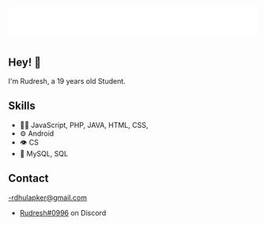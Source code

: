 <h1 align="center">
  <img src="https://raw.githubusercontent.com/martonlederer/martonlederer/master/name.svg" alt="Marton Lederer" />
</h1>

## Hey! 👋
I'm Rudresh, a 19 years old Student.

## Skills
- 👨‍💻 JavaScript, PHP, JAVA, HTML, CSS, 
- ⚙️ Android
- 👁️ CS
- 💽 MySQL, SQL

## Contact
-rdhulapker@gmail.com
- [Rudresh#0996](./) on Discord
